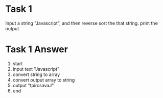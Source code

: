 # Task 1
Input a string "Javascript", and then reverse sort the that string. print the output
# Task 1 Answer
1. start
2. input text "Javascript"
3. convert string to array
4. convert output array to string
5. output "tpircsavaJ"
6. end
